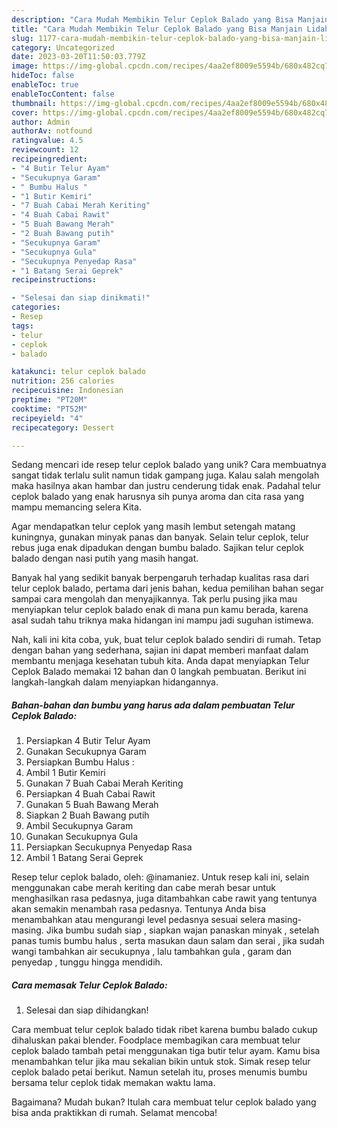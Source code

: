 ```yaml
---
description: "Cara Mudah Membikin Telur Ceplok Balado yang Bisa Manjain Lidah"
title: "Cara Mudah Membikin Telur Ceplok Balado yang Bisa Manjain Lidah"
slug: 1177-cara-mudah-membikin-telur-ceplok-balado-yang-bisa-manjain-lidah
category: Uncategorized
date: 2023-03-20T11:50:03.779Z
image: https://img-global.cpcdn.com/recipes/4aa2ef8009e5594b/680x482cq70/telur-ceplok-balado-foto-resep-utama.jpg
hideToc: false
enableToc: true
enableTocContent: false
thumbnail: https://img-global.cpcdn.com/recipes/4aa2ef8009e5594b/680x482cq70/telur-ceplok-balado-foto-resep-utama.jpg
cover: https://img-global.cpcdn.com/recipes/4aa2ef8009e5594b/680x482cq70/telur-ceplok-balado-foto-resep-utama.jpg
author: Admin
authorAv: notfound
ratingvalue: 4.5
reviewcount: 12
recipeingredient:
- "4 Butir Telur Ayam"
- "Secukupnya Garam"
- " Bumbu Halus "
- "1 Butir Kemiri"
- "7 Buah Cabai Merah Keriting"
- "4 Buah Cabai Rawit"
- "5 Buah Bawang Merah"
- "2 Buah Bawang putih"
- "Secukupnya Garam"
- "Secukupnya Gula"
- "Secukupnya Penyedap Rasa"
- "1 Batang Serai Geprek"
recipeinstructions:

- "Selesai dan siap dinikmati!"
categories:
- Resep
tags:
- telur
- ceplok
- balado

katakunci: telur ceplok balado 
nutrition: 256 calories
recipecuisine: Indonesian
preptime: "PT20M"
cooktime: "PT52M"
recipeyield: "4"
recipecategory: Dessert

---
```





Sedang mencari ide resep telur ceplok balado yang unik? Cara membuatnya sangat tidak terlalu sulit namun tidak gampang juga. Kalau salah mengolah maka hasilnya akan hambar dan justru cenderung tidak enak. Padahal telur ceplok balado yang enak harusnya sih punya aroma dan cita rasa yang mampu memancing selera Kita.





Agar mendapatkan telur ceplok yang masih lembut setengah matang kuningnya, gunakan minyak panas dan banyak. Selain telur ceplok, telur rebus juga enak dipadukan dengan bumbu balado. Sajikan telur ceplok balado dengan nasi putih yang masih hangat.

Banyak hal yang sedikit banyak berpengaruh terhadap kualitas rasa dari telur ceplok balado, pertama dari jenis bahan, kedua pemilihan bahan segar sampai cara mengolah dan menyajikannya. Tak perlu pusing jika mau menyiapkan telur ceplok balado enak di mana pun kamu berada, karena asal sudah tahu triknya maka hidangan ini mampu jadi suguhan istimewa.






Nah, kali ini kita coba, yuk, buat telur ceplok balado sendiri di rumah. Tetap dengan bahan yang sederhana, sajian ini dapat memberi manfaat dalam membantu menjaga kesehatan tubuh kita. Anda dapat menyiapkan Telur Ceplok Balado memakai 12 bahan dan 0 langkah pembuatan. Berikut ini langkah-langkah dalam menyiapkan hidangannya.

<!--inarticleads1-->

##### Bahan-bahan dan bumbu yang harus ada dalam pembuatan Telur Ceplok Balado:

1. Persiapkan 4 Butir Telur Ayam
1. Gunakan Secukupnya Garam
1. Persiapkan  Bumbu Halus :
1. Ambil 1 Butir Kemiri
1. Gunakan 7 Buah Cabai Merah Keriting
1. Persiapkan 4 Buah Cabai Rawit
1. Gunakan 5 Buah Bawang Merah
1. Siapkan 2 Buah Bawang putih
1. Ambil Secukupnya Garam
1. Gunakan Secukupnya Gula
1. Persiapkan Secukupnya Penyedap Rasa
1. Ambil 1 Batang Serai Geprek


Resep telur ceplok balado, oleh: @inamaniez. Untuk resep kali ini, selain menggunakan cabe merah keriting dan cabe merah besar untuk menghasilkan rasa pedasnya, juga ditambahkan cabe rawit yang tentunya akan semakin menambah rasa pedasnya. Tentunya Anda bisa menambahkan atau mengurangi level pedasnya sesuai selera masing-masing. Jika bumbu sudah siap , siapkan wajan panaskan minyak , setelah panas tumis bumbu halus , serta masukan daun salam dan serai , jika sudah wangi tambahkan air secukupnya , lalu tambahkan gula , garam dan penyedap , tunggu hingga mendidih. 

<!--inarticleads2-->

##### Cara memasak Telur Ceplok Balado:


1. Selesai dan siap dihidangkan!

Cara membuat telur ceplok balado tidak ribet karena bumbu balado cukup dihaluskan pakai blender. Foodplace membagikan cara membuat telur ceplok balado tambah petai menggunakan tiga butir telur ayam. Kamu bisa menambahkan telur jika mau sekalian bikin untuk stok. Simak resep telur ceplok balado petai berikut. Namun setelah itu, proses menumis bumbu bersama telur ceplok tidak memakan waktu lama. 

Bagaimana? Mudah bukan? Itulah cara membuat telur ceplok balado yang bisa anda praktikkan di rumah. Selamat mencoba!
